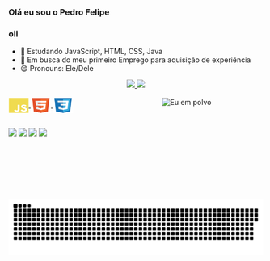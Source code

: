 ### Olá eu sou o Pedro Felipe



### oii

- 🌱 Estudando JavaScript, HTML, CSS, Java
- 👯 Em busca do meu primeiro Emprego para aquisição de experiência
- 😄 Pronouns: Ele/Dele

<div align="center">
  <a href="https://github.com/p-felipebr">
  <img height="180em" src="https://github-readme-stats.vercel.app/api?username=p-felipebr&show_icons=true&theme=dracula&include_all_commits=true&count_private=true"/>
  <img height="180em" src="https://github-readme-stats.vercel.app/api/top-langs/?username=p-felipebr&layout=compact&langs_count=7&theme=dracula&include"/>
</div>

  <div style="display: inline_block"><br>
  <img align="center" alt="Rafa-Js" height="30" width="40" src="https://raw.githubusercontent.com/devicons/devicon/master/icons/javascript/javascript-plain.svg">
  <img align="center" alt="Rafa-HTML" height="30" width="40" src="https://raw.githubusercontent.com/devicons/devicon/master/icons/html5/html5-original.svg">
  <img align="center" alt="Rafa-CSS" height="30" width="40" src="https://raw.githubusercontent.com/devicons/devicon/master/icons/css3/css3-original.svg">
 <img align="right" height="200" width="200" src="https://media.discordapp.net/attachments/1240310922086453373/1240310978810220634/png-transparent-free-pic-web-design-label-text-thumbnail.png?ex=6646191d&is=6644c79d&hm=1910fee795c5ff6b65dca01d46b3586f69e377439337bede6ac85f1b4fa618ae&=&format=webp&quality=lossless" alt="Eu em polvo">
</div>
  
  ##
  
<div>
  <a href="https://www.linkedin.com/in/pedro-felipe-7116351a8/" target="_blank"><img src="https://img.shields.io/badge/-LinkedIn-%230077B5?style=for-the-badge&logo=linkedin&logoColor=white" target="_blank"></a>  
  <a href = "mailto:pfelope@gmail.com"><img src="https://img.shields.io/badge/-Gmail-%23333?style=for-the-badge&logo=gmail&logoColor=white" target="_blank"></a> 
  <a href="https://codepen.io/p_felipe" target="_blank"><img src="https://img.shields.io/badge/Codepen-000000?style=for-the-badge&logo=codepen&logoColor=white" target="_blank"></a>
  <a href="https://instagram.com/_peedrozx" target="_blank"><img src="https://img.shields.io/badge/-Instagram-%23E4405F?style=for-the-badge&logo=instagram&logoColor=white" target="_blank"></a> 
</div>
  
   ![Snake animation](https://github.com/p-felipebr/p-felipebr/blob/output/github-contribution-grid-snake.svg)
